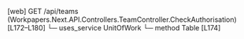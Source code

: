 [web] GET /api/teams  (Workpapers.Next.API.Controllers.TeamController.CheckAuthorisation)  [L172–L180]
  └─ uses_service UnitOfWork
    └─ method Table [L174]

